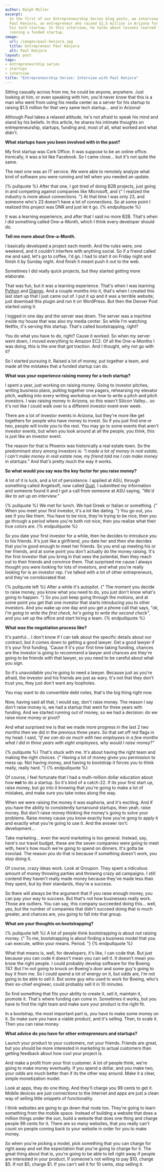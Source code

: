 ```yaml
---
author: Ralph Miller
excerpt:
  In the first of our Entrepreneurship Series blog posts, we interview
  Paul Kenjora, an entrepreneur who raised $1.5 million in Arizona for
  his tech startup. In this interview, he talks about lessons learned from
  running a funded startup.
image:
  url: /images/paul-kenjora.jpg
  title: Entrepreneur Paul Kenjora
  alt: Paul Kenjora
layout: post
tags:
- entrepreneurship series
- startups
- interview
title: "Entrepreneurship Series: Interview with Paul Kenjora"
---
```


Sitting casually across from me, he could be anyone, anywhere. Just looking at him, or even speaking with him, you'd never know that this is a man who went from using his media center as a server for his startup to raising $1.5 million for that very same tech startup&hellip; and in Arizona!

Although Paul takes a relaxed attitude, he's not afraid to speak his mind and stand by his beliefs. In this article, he shares his intimate thoughts on entrepreneurship, startups, funding and, most of all, what worked and what didn't.

**What startups have you been involved with in the past?**

My first startup was Cork Office. It was suppose to be an online office. Ironically, it was a lot like Facebook. So I came close&hellip; but it's not quite the same.

The next one was an IT service. We were able to remotely analyze what kind of software you were running and tell when you needed an update.

{% pullquote %}
After that one, I got tired of doing B2B projects, just going in and competing against companies like Microsoft, and {" I realized the industry is more about connections. "} At that time I was only 23, and someone who's 23 doesn't have a lot of connections. So at some point I realized this project was DNR and just let it go.
{% endpullquote %}

It was a learning experience, and after that I said no more B2B. That's when I did something called One-a-Month, which I think every developer should do.

**Tell me more about One-a-Month.**

I basically developed a project each month. And the rules were, one weekend, and it couldn't interfere with anything social. So if a friend called me and said, let's go to coffee, I'd go. I had to start it on Friday night and finish it by Sunday night. And finish it meant push it out to the web.

Sometimes I did really quick projects, but they started getting more elaborate.

That was fun, but it was a learning experience. That's when I was learning [Python](http://python.org/) and [Django](https://www.djangoproject.com/). And a couple months into it, that's when I created this last start up that I just came out of. I put it up and it was a terrible website; just download this plugin and run it on WordPress. But then the Denver Post started using it.

I logged in one day and the server was down. The server was a machine inside my house that was also my media center. So while I'm watching Netflix, it's serving this startup. That's called bootstrapping, right?

You do what you have to do, right? Cause it worked. So when my server went down, I moved everything to Amazon EC2. Of all the One-a-Months I was doing, this is the one that got traction. And I thought, why not go with it?

So I started pursuing it. Raised a lot of money, put together a team, and made all the mistakes that a funded startup can do.

**What was your experience raising money for a tech startup?**

I spent a year, just working on raising money. Going to investor pitches, writing business plans, putting together one pagers, rehearsing my elevator pitch, walking into every writing workshop on how to write a pitch and pitch investors. I was raising money in Arizona, so this wasn't Silicon Valley&hellip; so it's not like I could walk over to a different investor event ever week.

There are a lot of investor events in Arizona, but they're more like get togethers for people who have money to invest. So if you just find one or two, people will invite you to the rest. You may go to some events that aren't investor events, but when you look around at all the people, you think, this is just like an investor event.

The reason for that is Phoenix was historically a real estate town. So the predominant story among investors is: *"I made a lot of money in real estate, I can't make money in real estate now, my friend told me I can make money in startups."* And that's pretty much the way it works.

**So what would you say was the key factor for you raise money?**

A lot of it is luck, and a lot of persistence. I applied at ASU, through something called Angelsoft, now called [Gust](http://www.gust.com/). I submitted my information and someone found it and I got a call from someone at ASU saying, *"We'd like to set up an interview."*

{% pullquote %}
We met for lunch. We had Greek or Italian or something. {" When you meet your first investor, it's a lot like dating. "} You go out, you see if you like them. You have to be nice, they're trying to be nice, then you go through a period where you're both not nice, then you realize what their true colors are.
{% endpullquote %}

So you date your first investor for a while, then he decides to introduce you to his friends. It's just like a girlfriend, you date her and then she decides that you're good enough to meet her friends. So you end up meeting his or her friends, and at some point you don't actually do the money raising. It's the first investor that you bring in that sees the potential, then they reach out to their friends and convince them. That surprised me cause I always thought you were looking for lots of investors, and what you're really looking for is an investor rep. I've talked with a lot of other entrepreneurs, and they've corroborated that.

{% pullquote left %}
After a while it's autopilot. {" The moment you decide to raise money, you know what you need to do, you just don't know what's going to happen. "} So you just keep going through the motions, and at some point you get that one investor that starts introducing you to other investors. And you wake up one day and you get a phone call that says, *"ok, I'm going to write the first check, he's going to write the second check"*, and you set up the office and start hiring a team.
{% endpullquote %}

**What was the negotiation process like?**

It's painful&hellip; I don't know if I can talk about the specific details about our contract, but it comes down to getting a good lawyer. Get a good lawyer if it's your first funding. 'Cause if it's your first time taking funding, chances are the investor is going to recommend a lawyer and chances are they're going to be friends with that lawyer, so you need to be careful about what you sign.

So it's unavoidable you're going to need a lawyer. Because just as you're afraid, the investor and his friends are just as wary. It's not that they don't trust you, they just don't want any loopholes.

You may want to do convertible debt notes, that's the big thing right now.

Now, having said all that, I would say, don't raise money. The reason I say don't raise money is, we had a startup that went for three years with funding. And we started running out of money, so we had a decision: do we raise more money or pivot?

And what surprised me is that we made more progress in the last 2 two months then we did in the previous three years. So that set off red flags in my head. I said, *"if we can do as much with two employees in a few months what I did in three years with eight employees, why would I raise money?"*

{% pullquote %}
That's stuck with me. It's about having the right team and making the right choices. {" Having a lot of money gives you permission to mess up. Not having money, and having to bootstrap it forces you to think really, really hard. "}
{% endpullquote %}

Of course, I feel fortunate that I had a multi-million dollar education about how **not** to do a startup. So it's kind of a catch-22. If its your first start up, raise money, but go into it knowing that you're going to make a lot of mistakes, and make sure you take notes along the way.

When we were raising the money it was euphoria, and it's exciting. And if you have the ability to consistently turnaround startups, then yeah, raise money. But don't raise money thinking the money's going to solve your problems. Raise money cause you know exactly how you're gong to apply it and exactly what you're going to use it. And the answer isn't: development&hellip;

Take marketing&hellip; even the word marketing is too general. Instead, say, here's our travel budget, these are the seven companies were going to meet with, here's how much we're going to spend on dinners. It's gotta be ironclad. The reason you do that is because if something doesn't work, you stop doing it.

Of course, crazy ideas work. Look at Groupon. They spent a ridiculous amount of money throwing parties and throwing crazy ad campaigns. I still contend they haven't really made money because they've made less than they spent, but by their standards, they're a success.

So there will always be the argument that if you raise enough money, you can pay your way to success. But that's not how businesses really work. Those are outliers. You can say, this company succeeded doing this&hellip; well, yes, but the number of companies that didn't succeed doing that is much greater, and chances are, you going to fall into that group.

**What are your thoughts on bootstrapping?**

{% pullquote left %}
A lot of people think bootstrapping is about not raising money. {" To me, bootstrapping is about finding a business model that you can execute, within your means. Period. "}
{% endpullquote %}

What that means is, well, for developers, it's like, I can code that. But just because you can code it doesn't mean you can sell it. It doesn't mean you know the right people. I could probably develop software for the Boeing 747. But I'm not going to knock on Boeing's door and some guy's going to buy it from me. So I could spend a lot of energy on it, but odds are, I'm not going to be able to sell it. But some guy who used to work for Boeing, who's their ex-chief engineer, could probably sell it in 10 minutes.

So find something that fits your ability to create it, sell it, maintain it, promote it. That's where funding can come in. Sometimes it works, but you have to find the right team and make sure your product is the right fit.

In a bootstrap, the most important part is, you have to make some money on it. So make sure you have a viable product, and it's selling. Then, to scale it. Then you can raise money.

**What advice do you have for other entrepreneurs and startups?**

Launch your product to your customers, not your friends. Friends are great, but you should be more interested in marketing to actual customers than getting feedback about how cool your project is.

And make a profit from your first customer. A lot of people think, we're going to make money eventually. If you spend a dollar, and you make two, your odds are much better than if its the other way around. Make it a clear, simple monetization model.

Look at apps, they do one thing. And they'll charge you 99 cents to get it. Mobile devices are just connections to the Internet and apps are just a clean way of selling little snippets of functionality.

I think websites are going to go down that route too. They're going to learn something from the mobile space. Instead of building a website that does a million things under the sun, build a website that does one thing and charge people 99 cents for it. There are so many websites, that you really can't count on people coming back to your website in order for you to make money.

So when you're picking a model, pick something that you can charge for right away and set the expectation that you're going to charge for it. The great thing about that is, you're going to be able to tell right away if people are interested in your product. If someone's not willing to pay $10, charge $5. If not $5, charge $1. If you can't sell it for 10 cents, stop selling it.
